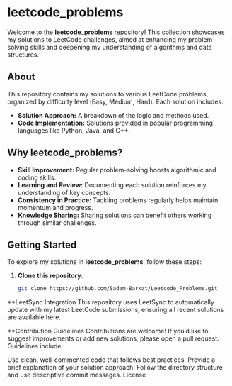 # leetcode_problems

Welcome to the **leetcode_problems** repository! This collection showcases my solutions to LeetCode challenges, aimed at enhancing my problem-solving skills and deepening my understanding of algorithms and data structures.

## About

This repository contains my solutions to various LeetCode problems, organized by difficulty level (Easy, Medium, Hard). Each solution includes:
- **Solution Approach:** A breakdown of the logic and methods used.
- **Code Implementation:** Solutions provided in popular programming languages like Python, Java, and C++.

## Why leetcode_problems?

- **Skill Improvement:** Regular problem-solving boosts algorithmic and coding skills.
- **Learning and Review:** Documenting each solution reinforces my understanding of key concepts.
- **Consistency in Practice:** Tackling problems regularly helps maintain momentum and progress.
- **Knowledge Sharing:** Sharing solutions can benefit others working through similar challenges.

## Getting Started

To explore my solutions in **leetcode_problems**, follow these steps:

1. **Clone this repository**:
   ```bash
   git clone https://github.com/Sadam-Barkat/Leetcode_Problems.git
**LeetSync Integration
This repository uses LeetSync to automatically update with my latest LeetCode submissions, ensuring all recent solutions are available here.

**Contribution Guidelines
Contributions are welcome! If you’d like to suggest improvements or add new solutions, please open a pull request. Guidelines include:

Use clean, well-commented code that follows best practices.
Provide a brief explanation of your solution approach.
Follow the directory structure and use descriptive commit messages.
License


